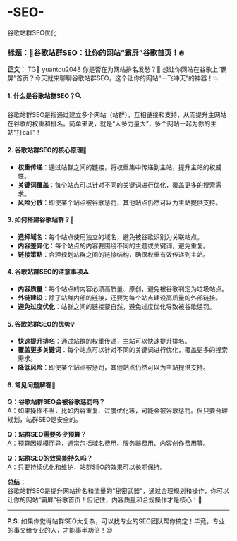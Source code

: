 # -SEO-
谷歌站群SEO优化
### 标题：🚀谷歌站群SEO：让你的网站“霸屏”谷歌首页！🔥  

**正文：**   TG💪 yuantou2048
你是否在为网站排名发愁？🤔 想让你网站在谷歌上“霸屏”首页？今天就来聊聊谷歌站群SEO，这个让你的网站“一飞冲天”的神器！💥  

#### 1. 什么是谷歌站群SEO？🔍  
谷歌站群SEO是指通过建立多个网站（站群），互相链接和支持，从而提升主网站在谷歌的权重和排名。简单来说，就是“人多力量大”，多个网站一起为你的主站“打call”！  

#### 2. 谷歌站群SEO的核心原理🎯  
- **权重传递**：通过站群之间的链接，将权重集中传递到主站，提升主站的权威性。  
- **关键词覆盖**：每个站点可以针对不同的关键词进行优化，覆盖更多的搜索需求。  
- **风险分散**：即使某个站点被谷歌惩罚，其他站点仍然可以为主站提供支持。  

#### 3. 如何搭建谷歌站群？🚀  
- **选择域名**：每个站点使用独立的域名，避免被谷歌识别为关联站点。  
- **内容差异化**：每个站点的内容要围绕不同的主题或关键词，避免重复。  
- **链接策略**：合理规划站群之间的链接结构，确保权重有效传递到主站。  

#### 4. 谷歌站群SEO的注意事项⚠️  
- **内容质量**：每个站点的内容必须高质量、原创，避免被谷歌判定为垃圾站点。  
- **外链建设**：除了站群内部的链接，还要为每个站点建设高质量的外部链接。  
- **避免过度优化**：站群之间的链接要自然，避免过度优化导致被谷歌惩罚。  

#### 5. 谷歌站群SEO的优势💡  
- **快速提升排名**：通过站群的权重传递，主站可以快速提升排名。  
- **覆盖更多关键词**：每个站点可以针对不同的关键词进行优化，覆盖更多的搜索需求。  
- **降低风险**：即使某个站点被惩罚，其他站点仍然可以为主站提供支持。  

#### 6. 常见问题解答🤔  
**Q：谷歌站群SEO会被谷歌惩罚吗？**  
A：如果操作不当，比如内容重复、过度优化等，可能会被谷歌惩罚。但只要合理规划，站群SEO是安全的。  

**Q：站群SEO需要多少预算？**  
A：预算因规模而异，通常包括域名费用、服务器费用、内容创作费用等。  

**Q：站群SEO的效果能持久吗？**  
A：只要持续优化和维护，站群SEO的效果可以长期保持。  

**总结：**  
谷歌站群SEO是提升网站排名和流量的“秘密武器”，通过合理规划和操作，你可以让你的网站“霸屏”谷歌首页！但记住，内容质量和合规操作才是核心！💪  

---

**P.S.** 如果你觉得站群SEO太复杂，可以找专业的SEO团队帮你搞定！毕竟，专业的事交给专业的人，才能事半功倍！😉
